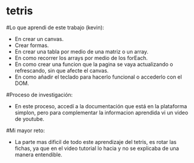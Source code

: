 # tetris

#Lo que aprendi de este trabajo (kevin):

- En crear un canvas.
- Crear formas.
- En crear una tabla por medio de una matriz o un array.
- En como recorrer los arrays por medio de los forEach.
- En como crear una funcion que la pagina se vaya actualizando o refrescando, sin que afecte el canvas.
- En como añadir el teclado para hacerlo funcional o accederlo con el DOM.

#Proceso de investigación:
- En este proceso, accedí a la documentación que está en la plataforma simplon, pero para complementar la informacion aprendida vi un video de youtube.

#Mi mayor reto:
- La parte mas dificil de todo este aprendizaje del tetris, es rotar las fichas, ya que en el video tutorial lo hacia y no se explicaba de una manera entendible.
